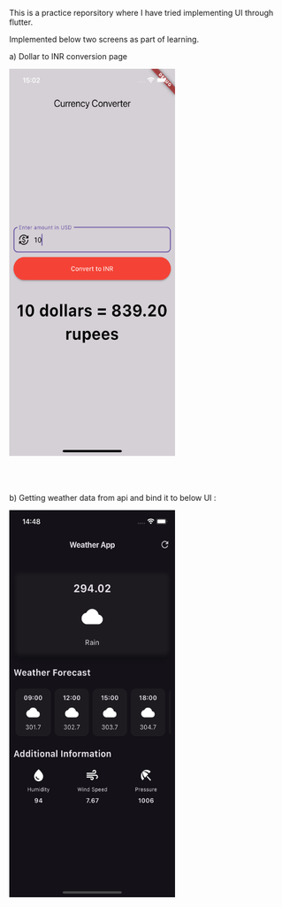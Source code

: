 This is a practice reporsitory where I have tried implementing UI through flutter.

Implemented below two screens as part of learning.

a) Dollar to INR conversion page

<img src="image.png" alt="drawing" style="width:300px; height:700px; margin-bottom : 50px"/>

b) Getting weather data from api and bind it to below UI :

<img src="Simulator Screenshot - iPhone 14 - 2024-08-15 at 14.48.41.png" alt="drawing" style="width:300px; height:700px"/>

